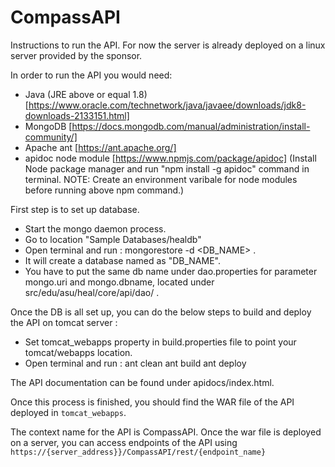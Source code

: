 # CompassAPI

Instructions to run the API. For now the server is already deployed on a linux server provided by the sponsor.

In order to run the API you would need:
- Java (JRE above or equal 1.8)[https://www.oracle.com/technetwork/java/javaee/downloads/jdk8-downloads-2133151.html]
- MongoDB [https://docs.mongodb.com/manual/administration/install-community/]
- Apache ant [https://ant.apache.org/]
- apidoc node module [https://www.npmjs.com/package/apidoc]
(Install Node package manager and run "npm install -g apidoc" command in terminal. 
NOTE: Create an environment varibale for node modules before running above npm command.)

First step is to set up database.
- Start the mongo daemon process.
- Go to location "Sample Databases/healdb"
- Open terminal and run : 
      mongorestore -d <DB_NAME> .
- It will create a database named as "DB_NAME".
- You have to put the same db name under dao.properties for parameter mongo.uri and mongo.dbname, located under src/edu/asu/heal/core/api/dao/ .

Once the DB is all set up, you can do the below steps to build and deploy the API on tomcat server :
- Set tomcat_webapps property in build.properties file to point your tomcat/webapps location.
- Open terminal and run : 
        ant clean
        ant build
        ant deploy
 
The API documentation can be found under apidocs/index.html.

Once this process is finished, you should find the WAR file of the API deployed in `tomcat_webapps`.

The context name for the API is CompassAPI. Once the war file is deployed on a server, you can access endpoints of the API using
`https://{server_address}}/CompassAPI/rest/{endpoint_name}`
